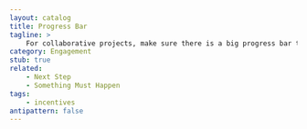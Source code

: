 ```yaml
---
layout: catalog
title: Progress Bar
tagline: >
    For collaborative projects, make sure there is a big progress bar to indicate the tasks already done and the work still ahead.
category: Engagement
stub: true
related:
    - Next Step
    - Something Must Happen
tags:
    - incentives
antipattern: false 
---
```

